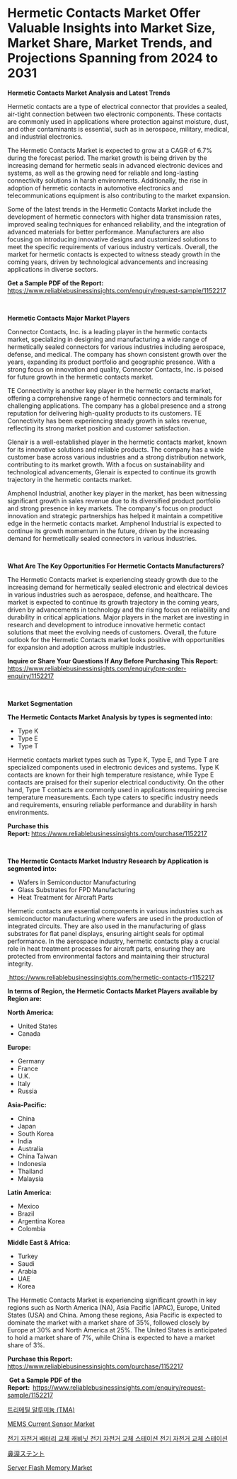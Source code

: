<p><h1>Hermetic Contacts Market Offer Valuable Insights into Market Size, Market Share, Market Trends, and Projections Spanning from 2024 to 2031</h1></p><p><strong>Hermetic Contacts Market Analysis and Latest Trends</strong></p>
<p><p>Hermetic contacts are a type of electrical connector that provides a sealed, air-tight connection between two electronic components. These contacts are commonly used in applications where protection against moisture, dust, and other contaminants is essential, such as in aerospace, military, medical, and industrial electronics.</p><p>The Hermetic Contacts Market is expected to grow at a CAGR of 6.7% during the forecast period. The market growth is being driven by the increasing demand for hermetic seals in advanced electronic devices and systems, as well as the growing need for reliable and long-lasting connectivity solutions in harsh environments. Additionally, the rise in adoption of hermetic contacts in automotive electronics and telecommunications equipment is also contributing to the market expansion.</p><p>Some of the latest trends in the Hermetic Contacts Market include the development of hermetic connectors with higher data transmission rates, improved sealing techniques for enhanced reliability, and the integration of advanced materials for better performance. Manufacturers are also focusing on introducing innovative designs and customized solutions to meet the specific requirements of various industry verticals. Overall, the market for hermetic contacts is expected to witness steady growth in the coming years, driven by technological advancements and increasing applications in diverse sectors.</p></p>
<p><strong>Get a Sample PDF of the Report:&nbsp;</strong> <a href="https://www.reliablebusinessinsights.com/enquiry/request-sample/1152217">https://www.reliablebusinessinsights.com/enquiry/request-sample/1152217</a></p>
<p>&nbsp;</p>
<p><strong>Hermetic Contacts Major Market Players</strong></p>
<p><p>Connector Contacts, Inc. is a leading player in the hermetic contacts market, specializing in designing and manufacturing a wide range of hermetically sealed connectors for various industries including aerospace, defense, and medical. The company has shown consistent growth over the years, expanding its product portfolio and geographic presence. With a strong focus on innovation and quality, Connector Contacts, Inc. is poised for future growth in the hermetic contacts market.</p><p>TE Connectivity is another key player in the hermetic contacts market, offering a comprehensive range of hermetic connectors and terminals for challenging applications. The company has a global presence and a strong reputation for delivering high-quality products to its customers. TE Connectivity has been experiencing steady growth in sales revenue, reflecting its strong market position and customer satisfaction.</p><p>Glenair is a well-established player in the hermetic contacts market, known for its innovative solutions and reliable products. The company has a wide customer base across various industries and a strong distribution network, contributing to its market growth. With a focus on sustainability and technological advancements, Glenair is expected to continue its growth trajectory in the hermetic contacts market.</p><p>Amphenol Industrial, another key player in the market, has been witnessing significant growth in sales revenue due to its diversified product portfolio and strong presence in key markets. The company's focus on product innovation and strategic partnerships has helped it maintain a competitive edge in the hermetic contacts market. Amphenol Industrial is expected to continue its growth momentum in the future, driven by the increasing demand for hermetically sealed connectors in various industries.</p></p>
<p>&nbsp;</p>
<p><strong>What Are The Key Opportunities For Hermetic Contacts Manufacturers?</strong></p>
<p><p>The Hermetic Contacts market is experiencing steady growth due to the increasing demand for hermetically sealed electronic and electrical devices in various industries such as aerospace, defense, and healthcare. The market is expected to continue its growth trajectory in the coming years, driven by advancements in technology and the rising focus on reliability and durability in critical applications. Major players in the market are investing in research and development to introduce innovative hermetic contact solutions that meet the evolving needs of customers. Overall, the future outlook for the Hermetic Contacts market looks positive with opportunities for expansion and adoption across multiple industries.</p></p>
<p><strong>Inquire or Share Your Questions If Any Before Purchasing This Report:</strong> <a href="https://www.reliablebusinessinsights.com/enquiry/pre-order-enquiry/1152217">https://www.reliablebusinessinsights.com/enquiry/pre-order-enquiry/1152217</a></p>
<p>&nbsp;</p>
<p><strong>Market Segmentation</strong></p>
<p><strong>The Hermetic Contacts Market Analysis by types is segmented into:</strong></p>
<p><ul><li>Type K</li><li>Type E</li><li>Type T</li></ul></p>
<p><p>Hermetic contacts market types such as Type K, Type E, and Type T are specialized components used in electronic devices and systems. Type K contacts are known for their high temperature resistance, while Type E contacts are praised for their superior electrical conductivity. On the other hand, Type T contacts are commonly used in applications requiring precise temperature measurements. Each type caters to specific industry needs and requirements, ensuring reliable performance and durability in harsh environments.</p></p>
<p><strong>Purchase this Report:&nbsp;</strong><a href="https://www.reliablebusinessinsights.com/purchase/1152217">https://www.reliablebusinessinsights.com/purchase/1152217</a></p>
<p>&nbsp;</p>
<p><strong>The Hermetic Contacts Market Industry Research by Application is segmented into:</strong></p>
<p><ul><li>Wafers in Semiconductor Manufacturing</li><li>Glass Substrates for FPD Manufacturing</li><li>Heat Treatment for Aircraft Parts</li></ul></p>
<p><p>Hermetic contacts are essential components in various industries such as semiconductor manufacturing where wafers are used in the production of integrated circuits. They are also used in the manufacturing of glass substrates for flat panel displays, ensuring airtight seals for optimal performance. In the aerospace industry, hermetic contacts play a crucial role in heat treatment processes for aircraft parts, ensuring they are protected from environmental factors and maintaining their structural integrity.</p></p>
<p><a href="https://www.reliablebusinessinsights.com/hermetic-contacts-r1152217">&nbsp;https://www.reliablebusinessinsights.com/hermetic-contacts-r1152217</a></p>
<p><strong>In terms of Region, the Hermetic Contacts Market Players available by Region are:</strong></p>
<p>
    <p> <strong> North America: </strong>
        <ul>
            <li>United States</li>
            <li>Canada</li>
        </ul>
        </p> 
    <p> <strong> Europe: </strong>
        <ul>
            <li>Germany</li>
            <li>France</li>
            <li>U.K.</li>
            <li>Italy</li>
            <li>Russia</li>
        </ul>
        </p> 
    <p> <strong> Asia-Pacific: </strong>
        <ul>
            <li>China</li>
            <li>Japan</li>
            <li>South Korea</li>
            <li>India</li>
            <li>Australia</li>
            <li>China Taiwan</li>
            <li>Indonesia</li>
            <li>Thailand</li>
            <li>Malaysia</li>
        </ul>
        </p> 
    <p> <strong> Latin America: </strong>
        <ul>
            <li>Mexico</li>
            <li>Brazil</li>
            <li>Argentina Korea</li>
            <li>Colombia</li>
        </ul>
        </p> 
    <p> <strong> Middle East & Africa: </strong>
        <ul>
            <li>Turkey</li>
            <li>Saudi</li>
            <li>Arabia</li>
            <li>UAE</li>
            <li>Korea</li>
        </ul>
    </p>
    </p>
<p><p>The Hermetic Contacts Market is experiencing significant growth in key regions such as North America (NA), Asia Pacific (APAC), Europe, United States (USA) and China. Among these regions, Asia Pacific is expected to dominate the market with a market share of 35%, followed closely by Europe at 30% and North America at 25%. The United States is anticipated to hold a market share of 7%, while China is expected to have a market share of 3%.</p></p>
<p><strong>Purchase this Report: </strong><a href="https://www.reliablebusinessinsights.com/purchase/1152217">https://www.reliablebusinessinsights.com/purchase/1152217</a></p>
<p>&nbsp;<strong>Get a Sample PDF of the Report:&nbsp;&nbsp;</strong><a href="https://www.reliablebusinessinsights.com/enquiry/request-sample/1152217">https://www.reliablebusinessinsights.com/enquiry/request-sample/1152217</a></p>
<p><strong></strong></p>
<p><p><a href="https://github.com/ZacharyScthmitt4465/Market-Research-Report-List-2/blob/main/3067022157989.md">트리메틸 알루미늄 (TMA)</a></p><p><a href="https://github.com/crlaem461/Market-Research-Report-List-1/blob/main/mems-current-sensor-market.md">MEMS Current Sensor Market</a></p><p><a href="https://github.com/giancarlo642004/Market-Research-Report-List-1/blob/main/2391488157990.md">전기 자전거 배터리 교체 캐비닛
전기 자전거 교체 스테이션
전기 자전거 교체 스테이션</a></p><p><a href="https://medium.com/@elmoray21/2024%E5%B9%B4%E3%81%8B%E3%82%892031%E5%B9%B4%E3%81%BE%E3%81%A7%E3%81%AE-%E3%81%AEcagr%E3%81%A7%E6%8B%A1%E5%A4%A7%E3%81%99%E3%82%8B%E9%BC%BB%E6%B6%99%E7%AE%A1%E3%82%B9%E3%83%86%E3%83%B3%E3%83%88%E5%B8%82%E5%A0%B4%E3%82%B5%E3%82%A4%E3%82%BA%E3%81%AB%E9%96%A2%E3%81%99%E3%82%8B%E6%B4%9E%E5%AF%9F-45fc72e57fba">鼻涙ステント</a></p><p><a href="https://github.com/wnxtvsgd56/Market-Research-Report-List-1/blob/main/server-flash-memory-market.md">Server Flash Memory Market</a></p></p>